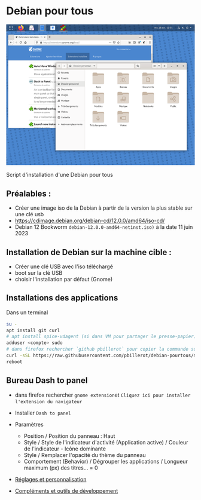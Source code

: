# Debian pour tous

![](debian-pourtous.png)

Script d'installation d'une Debian pour tous

## Préalables :
- Créer une image iso de la Debian à partir de la version la plus stable sur une clé usb
- https://cdimage.debian.org/debian-cd/12.0.0/amd64/iso-cd/
- Debian 12 Bookworm ```debian-12.0.0-amd64-netinst.iso)``` à la date 11 juin 2023

## Installation de Debian sur la machine cible :
- Créer une clé USB avec l'iso téléchargé
- boot sur la clé USB
- choisir l'installation par défaut (Gnome)

## Installations des applications
Dans un terminal
```bash
su -
apt install git curl
# apt install spice-vdagent (si dans VM pour partager le presse-papier)
adduser <compte> sudo
# dans firefox rechercher `github pbillerot` pour copier la commande suivante
curl -sSL https://raw.githubusercontent.com/pbillerot/debian-pourtous/master/debian-mini.sh | sh
reboot
```

## Bureau Dash to panel
- dans firefox rechercher `gnome extension`et `Cliquez ici pour installer l'extension du navigateur`
- Installer `Dash to panel`
- Paramètres
  - Position / Position du panneau : Haut
  - Style / Style de l'indicateur d'activité (Application active) / Couleur de l'indicateur - Icône dominante
  - Style / Remplacer l'opacité du thème du panneau
  - Comportement (Behavior) / Dégrouper les applications / Longueur maximum (px) des titres... = 0


- [Réglages et personnalisation](debian-personnalisation.md)
- [Compléments et outils de développement](debian-complement.md)

